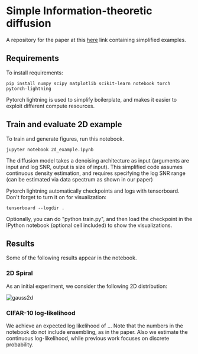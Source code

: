# Simple Information-theoretic diffusion

A repository for the paper at this
[here](https://openreview.net/forum?id=UvmDCdSPDOW)
link containing simplified examples. 


## Requirements

To install requirements:

```setup
pip install numpy scipy matplotlib scikit-learn notebook torch pytorch-lightning
```
Pytorch lightning is used to simplify boilerplate, 
and makes it easier to exploit different compute resources. 


## Train and evaluate 2D example

To train and generate figures, run this notebook. 

```train
jupyter notebook 2d_example.ipynb
```

The diffusion model takes a denoising architecture as input (arguments are input and log SNR, output is size of input).
This simplified code assumes continuous density estimation, and requires specifying the log SNR range 
(can be estimated via data spectrum as shown in our paper)

Pytorch lightning automatically checkpoints and logs with tensorboard. Don't forget to turn it on for visualization:  
```log
tensorboard --logdir .
```
Optionally, you can do "python train.py", 
and then load the checkpoint in the IPython notebook (optional cell included) to show the visualizations.

## Results

Some of the following results appear in the notebook. 

### 2D Spiral

As an initial experiment, we consider the following 2D distribution:

![gauss2d](./Figs/samples.png)

### CIFAR-10 log-likelihood

We achieve an expected log likelihood of ... 
Note that the numbers in the notebook do not include ensembling, as in the paper. 
Also we estimate the continuous log-likelihood, while previous work focuses on discrete probability. 
